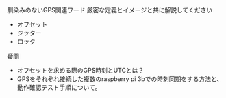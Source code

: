 馴染みのないGPS関連ワード
厳密な定義とイメージと共に解説してください
- オフセット
- ジッター
- ロック

疑問
- オフセットを求める際のGPS時刻とUTCとは？
- GPSをそれぞれ接続した複数のraspberry pi 3bでの時刻同期をする方法と、動作確認テスト手順について。